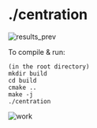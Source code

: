 # ./centration

![results_prev](https://github.com/gxnse/centration/assets/94934738/a46bbc33-de1e-43eb-87e4-5e8a01af705e)

To compile & run:
```
(in the root directory)
mkdir build
cd build
cmake ..
make -j
./centration
```
![work](https://github.com/gxnse/centration/assets/94934738/40abe901-29a8-4f2d-8654-e4b2f55ee151)
